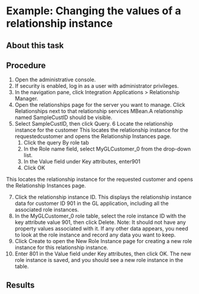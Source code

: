 <!-- image -->

# Example: Changing the values of a relationship instance

## About this task

## Procedure

1. Open the administrative console.
2. If security is enabled, log in as a user with administrator
privileges.
3. In the navigation pane, click Integration
Applications > Relationship Manager.
4. Open the relationships page for the server you want to
manage. Click Relationships next
to that relationship services MBean.A relationship
named SampleCustID should be visible.
5. Select SampleCustID, then click Query.
6 Locate the relationship instance for the customer This locates the relationship instance for the requestedcustomer and opens the Relationship Instances page.
    1. Click the query By role tab
    2. In the Role name field, select MyGLCustomer\_0 from
the drop-down list.
    3. In the Value field under Key
attributes, enter901
    4. Click OK

This locates the relationship instance for the requested
customer and opens the Relationship Instances page.

7. Click the relationship instance ID. This
displays the relationship instance data for customer ID 901 in the
GL application, including all the associated role instances.
8. In the MyGLCustomer\_0 role table, select the role instance ID with the key attribute
value 901, then click Delete. 
Note: It should not have any property values associated with it. If any other data
appears, you need to look at the role instance and record any data you want to keep.
9. Click Create to open the New
Role Instance page for creating a new role instance for
this relationship instance.
10. Enter 801 in the Value field
under Key attributes, then click OK.
The new role instance is saved, and you should see
a new role instance in the table.

## Results
